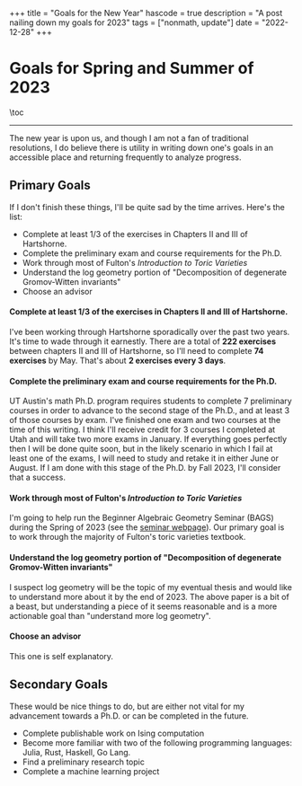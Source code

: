 +++
title = "Goals for the New Year"
hascode = true
description = "A post nailing down my goals for 2023"
tags = ["nonmath, update"]
date = "2022-12-28"
+++

# Goals for Spring and Summer of 2023

\toc

---

The new year is upon us, and though I am not a fan of traditional resolutions, I do believe there is utility in writing down one's goals in an accessible place and returning frequently to analyze progress.

## Primary Goals

If I don't finish these things, I'll be quite sad by the time arrives. Here's the list:

- Complete at least 1/3 of the exercises in Chapters II and III of Hartshorne.
- Complete the preliminary exam and course requirements for the Ph.D.
- Work through most of Fulton's _Introduction to Toric Varieties_
- Understand the log geometry portion of "Decomposition of degenerate Gromov-Witten invariants"
- Choose an advisor

#### Complete at least 1/3 of the exercises in Chapters II and III of Hartshorne.

I've been working through Hartshorne sporadically over the past two years. It's time to wade through it earnestly. There are a total of **222 exercises** between chapters II and III of Hartshorne, so I'll need to complete **74 exercises** by May. That's about **2 exercises every 3 days**.

#### Complete the preliminary exam and course requirements for the Ph.D.

UT Austin's math Ph.D. program requires students to complete 7 preliminary courses in order to advance to the second stage of the Ph.D., and at least 3 of those courses by exam. I've finished one exam and two courses at the time of this writing. I think I'll receive credit for 3 courses I completed at Utah and will take two more exams in January. If everything goes perfectly then I will be done quite soon, but in the likely scenario in which I fail at least one of the exams, I will need to study and retake it in either June or August. If I am done with this stage of the Ph.D. by Fall 2023, I'll consider that a success.

#### Work through most of Fulton's _Introduction to Toric Varieties_

I'm going to help run the Beginner Algebraic Geometry Seminar (BAGS) during the Spring of 2023 (see the [seminar webpage](/pages/blog/toric-page)). Our primary goal is to work through the majority of Fulton's toric varieties textbook.

#### Understand the log geometry portion of "Decomposition of degenerate Gromov-Witten invariants"

I suspect log geometry will be the topic of my eventual thesis and would like to understand more about it by the end of 2023. The above paper is a bit of a beast, but understanding a piece of it seems reasonable and is a more actionable goal than "understand more log geometry".

#### Choose an advisor

This one is self explanatory.

## Secondary Goals

These would be nice things to do, but are either not vital for my advancement towards a Ph.D. or can be completed in the future.

- Complete publishable work on Ising computation
- Become more familiar with two of the following programming languages: Julia, Rust, Haskell, Go Lang.
- Find a preliminary research topic
- Complete a machine learning project
